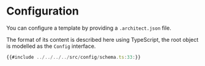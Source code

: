 # Configuration

You can configure a template by providing a `.architect.json` file.

The format of its content is described here using TypeScript, the root object is modelled as the `Config` interface.

<!--@formatter:off-->
```ts
{{#include ../../../../src/config/schema.ts:33:}}
```
<!--@formatter:on-->
